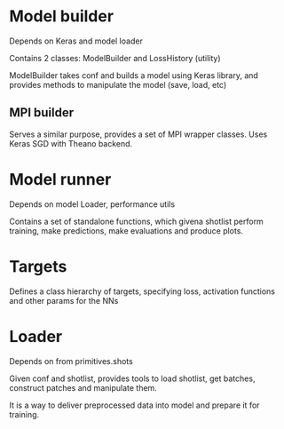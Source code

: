 # Model builder

Depends on Keras and model loader

Contains 2 classes: ModelBuilder and LossHistory (utility)

ModelBuilder takes conf and builds a model using Keras library, and provides methods to manipulate the model (save, load, etc)

## MPI builder

Serves a similar purpose, provides a set of MPI wrapper classes. Uses Keras SGD with Theano backend.

# Model runner

Depends on model Loader, performance utils

Contains a set of standalone functions, which givena shotlist perform training, make predictions, make evaluations and produce plots.


# Targets

Defines a class hierarchy of targets, specifying loss, activation functions and other params for the NNs


# Loader

Depends on from primitives.shots

Given conf and shotlist, provides tools to load shotlist, get batches, construct patches and manipulate them.

It is a way to deliver preprocessed data into model and prepare it for training.
